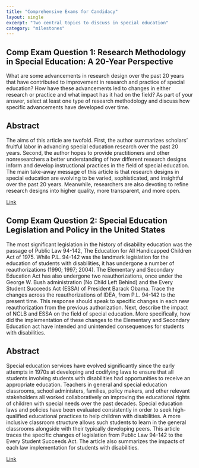 ```yaml
---
title: "Comprehensive Exams for Candidacy"
layout: single
excerpt: "Two central topics to discuss in special education"
category: "milestones"
---
```


## Comp Exam Question 1: Research Methodology in Special Education: A 20-Year Perspective
What are some advancements in research design over the past 20 years that have contributed to improvement in research and practice of special education? How have these advancements led to changes in either research or practice and what impact has it had on the field? As part of your answer, select at least one type of research methodology and discuss how specific advancements have developed over time.

## Abstract
The aims of this article are twofold. First, the author summarizes scholars’ fruitful labor in advancing special education research over the past 20 years. Second, the author hopes to provide practitioners and other nonresearchers a better understanding of how different research designs inform and develop instructional practices in the field of special education. The main take-away message of this article is that research designs in special education are evolving to be varied, sophisticated, and insightful over the past 20 years. Meanwhile, researchers are also devoting to refine research designs into higher quality, more transparent, and more open.

[Link](https://docs.google.com/document/d/1GgXQ2YEOmyDZhWDUuX9F88VQDPzlLor8/edit?usp=sharing&ouid=117139309059852015937&rtpof=true&sd=true)

## Comp Exam Question 2: Special Education Legislation and Policy in the United States
The most significant legislation in the history of disability education was the passage of Public Law 94-142, The Education for All Handicapped Children Act of 1975. While P.L. 94-142 was the landmark legislation for the education of students with disabilities, it has undergone a number of reauthorizations (1990; 1997; 2004). The Elementary and Secondary Education Act has also undergone two reauthorizations, once under the George W. Bush administration (No Child Left Behind) and the Every Student Succeeds Act (ESSA) of President Barack Obama. Trace the changes across the reauthorizations of IDEA, from P.L. 94-142 to the present time. This response should speak to specific changes in each new reauthorization from the previous authorization. Next, describe the impact of NCLB and ESSA on the field of special education. More specifically, how did the implementation of these changes to the Elementary and Secondary Education act have intended and unintended consequences for students with disabilities.

## Abstract
Special education services have evolved significantly since the early attempts in 1970s at developing and codifying laws to ensure that all students involving students with disabilities had opportunities to receive an appropriate education. Teachers in general and special education classrooms, school administers, families, policy makers, and other relevant stakeholders all worked collaboratively on improving the educational rights of children with special needs over the past decades. Special education laws and policies have been evaluated consistently in order to seek high-qualified educational practices to help children with disabilities. A more inclusive classroom structure allows such students to learn in the general classrooms alongside with their typically developing peers. This article traces the specific changes of legislation from Public Law 94-142 to the Every Student Succeeds Act. The article also summarizes the impacts of each law implementation for students with disabilities. 

[Link](https://docs.google.com/document/d/1wcu122XCtai-oj-6sfbgN5rTV8qJwDSM/edit)
